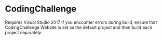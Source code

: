 # CodingChallenge
Requires Visual Studio 2017
If you encounter errors during build, ensure that CodingChallenge.Website is set as the default project 
and then build each project separately.
